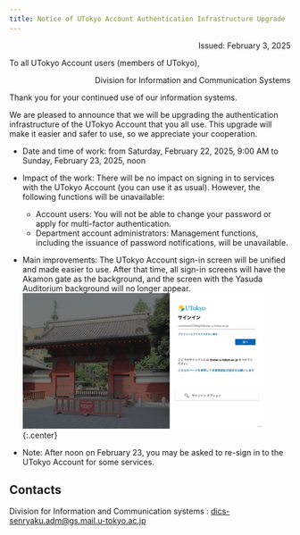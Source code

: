 ```yaml
---
title: Notice of UTokyo Account Authentication Infrastructure Upgrade　
---
```

<div style="text-align: right;">
  Issued: February 3, 2025
</div>

To all UTokyo Account users (members of UTokyo),

<div style="text-align: right;">Division for Information and Communication Systems</div>

Thank you for your continued use of our information systems.

We are pleased to announce that we will be upgrading the authentication infrastructure of the UTokyo Account that you all use. This upgrade will make it easier and safer to use, so we appreciate your cooperation.

- Date and time of work: from Saturday, February 22, 2025, 9:00 AM to Sunday, February 23, 2025, noon
- Impact of the work: There will be no impact on signing in to services with the UTokyo Account (you can use it as usual). However, the following functions will be unavailable:
  - Account users: You will not be able to change your password or apply for multi-factor authentication.
  - Department account administrators: Management functions, including the issuance of password notifications, will be unavailable.
- Main improvements: The UTokyo Account sign-in screen will be unified and made easier to use. After that time, all sign-in screens will have the Akamon gate as the background, and the screen with the Yasuda Auditorium background will no longer appear.
  ![](./image1.png){:.center}
  
- Note: After noon on February 23, you may be asked to re-sign in to the UTokyo Account for some services. 

## Contacts
Division for Information and Communication systems : dics-senryaku.adm@gs.mail.u-tokyo.ac.jp  
